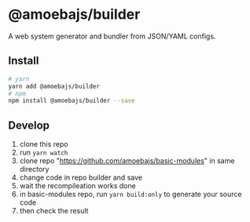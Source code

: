 # @amoebajs/builder

A web system generator and bundler from JSON/YAML configs.

## Install

```bash
# yarn
yarn add @amoebajs/builder
# npm
npm install @amoebajs/builder --save
```

## Develop

1. clone this repo
2. run `yarn watch`
3. clone repo "https://github.com/amoebajs/basic-modules" in same directory
4. change code in repo builder and save
5. wait the recompileation works done
6. in basic-modules repo, run `yarn build:only` to generate your source code
7. then check the result
